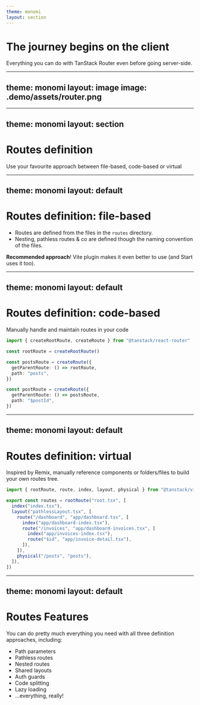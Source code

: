 ```yaml
---
theme: monomi
layout: section
---
```


# The journey begins on the client

Everything you can do with TanStack Router even before going server-side.

---
theme: monomi
layout: image
image: .demo/assets/router.png
---

---
theme: monomi
layout: section
---

# Routes definition

Use your favourite approach between file-based, code-based or virtual

---
theme: monomi
layout: default
---

# Routes definition: file-based

- Routes are defined from the files in the `routes` directory.
- Nesting, pathless routes & co are defined though the naming convention of the files.

**Recommended approach**! Vite plugin makes it even better to use (and Start uses it too).

---
theme: monomi
layout: default
---

# Routes definition: code-based

Manually handle and maintain routes in your code

```ts
import { createRootRoute, createRoute } from "@tanstack/react-router"

const rootRoute = createRootRoute()

const postsRoute = createRoute({
  getParentRoute: () => rootRoute,
  path: "posts",
})

const postRoute = createRoute({
  getParentRoute: () => postsRoute,
  path: "$postId",
})
```

---
theme: monomi
layout: default
---

# Routes definition: virtual

Inspired by Remix, manually reference components or folders/files to build your own routes tree.

```ts
import { rootRoute, route, index, layout, physical } from "@tanstack/virtual-file-routes"

export const routes = rootRoute("root.tsx", [
  index("index.tsx"),
  layout("pathlessLayout.tsx", [
    route("/dashboard", "app/dashboard.tsx", [
      index("app/dashboard-index.tsx"),
      route("/invoices", "app/dashboard-invoices.tsx", [
        index("app/invoices-index.tsx"),
        route("$id", "app/invoice-detail.tsx"),
      ]),
    ]),
    physical("/posts", "posts"),
  ]),
])
```

---
theme: monomi
layout: default
---

# Routes Features

You can do pretty much everything you need with all three definition approaches, including:

- Path parameters
- Pathless routes
- Nested routes
- Shared layouts
- Auth guards
- Code splitting
- Lazy loading
- ...everything, really!